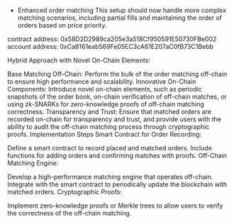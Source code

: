 
- Enhanced order matching
This setup should now handle more complex matching scenarios, including partial fills and maintaining the order of orders based on price priority.

contract address: 0x58D2D2989ca205e3a518Cf950591E50730FBe002
account address: 0xCa8161eab569Fe05EC3cA61E207aC0fB73C1Bebb

Hybrid Approach with Novel On-Chain Elements:

Base Matching Off-Chain: Perform the bulk of the order matching off-chain to ensure high performance and scalability.
Innovative On-Chain Components: Introduce novel on-chain elements, such as periodic snapshots of the order book, on-chain verification of off-chain matches, or using zk-SNARKs for zero-knowledge proofs of off-chain matching correctness.
Transparency and Trust: Ensure that matched orders are recorded on-chain for transparency and trust, and provide users with the ability to audit the off-chain matching process through cryptographic proofs.
Implementation Steps
Smart Contract for Order Recording:

Define a smart contract to record placed and matched orders.
Include functions for adding orders and confirming matches with proofs.
Off-Chain Matching Engine:

Develop a high-performance matching engine that operates off-chain.
Integrate with the smart contract to periodically update the blockchain with matched orders.
Cryptographic Proofs:

Implement zero-knowledge proofs or Merkle trees to allow users to verify the correctness of the off-chain matching.
